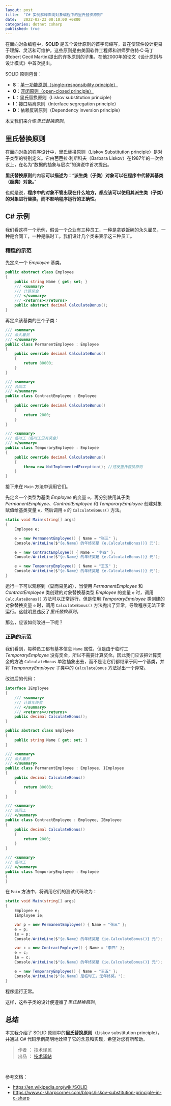 ```yaml
---
layout: post
title:  "C# 实例解释面向对象编程中的里氏替换原则"
date:   2022-02-23 00:10:00 +0800
categories: dotnet csharp
published: true
---
```


在面向对象编程中，**SOLID** 是五个设计原则的首字母缩写，旨在使软件设计更易于理解、灵活和可维护。这些原则是由美国软件工程师和讲师罗伯特·C·马丁(Robert Cecil Martin)提出的许多原则的子集，在他2000年的论文《设计原则与设计模式》中首次提出。

SOLID 原则包含：

- **S**：[单一功能原则（single-responsibility principle）](https://ittranslator.cn/dotnet/csharp/2022/02/07/SOLID-single-responsibility-principle.html)
- **O**：[开闭原则（open-closed principle）](https://ittranslator.cn/dotnet/csharp/2022/02/17/SOLID-open-closed-principle.html)
- **L**：里氏替换原则（Liskov substitution principle）
- **I**：接口隔离原则（Interface segregation principle）
- **D**：依赖反转原则（Dependency inversion principle）

本文我们来介绍*里氏替换原则*。

## 里氏替换原则

在面向对象的程序设计中，里氏替换原则（Liskov Substitution principle）是对子类型的特别定义。它由芭芭拉·利斯科夫（Barbara Liskov）在1987年的一次会议上，在名为“数据的抽象与层次”的演说中首次提出。

**里氏替换原则**的内容**可以描述为：**“**派生类（子类）对象可以在程序中代替其基类（超类）对象。**”

也就是说，**程序中的对象不管出现在什么地方，都应该可以使用其派生类（子类）的对象进行替换，而不影响程序运行的正确性。**

## C# 示例

我们看这样一个示例，假设一个企业有三种员工，一种是拿铁饭碗的永久雇员，一种是合同工，一种是临时工。我们设计几个类来表示这三种员工。

### 糟糕的示范

先定义一个 *Employee* 基类。

```csharp
public abstract class Employee
{
    public string Name { get; set; }
    /// <summary>
    /// 计算奖金
    /// </summary>
    /// <returns></returns>
    public abstract decimal CalculateBonus();
}
```

再定义该基类的三个子类：

```csharp
/// <summary>
/// 永久雇员
/// </summary>
public class PermanentEmployee : Employee
{
    public override decimal CalculateBonus()
    {
        return 80000;
    }
}

/// <summary>
/// 合同工
/// </summary>
public class ContractEmployee : Employee
{
    public override decimal CalculateBonus()
    {
        return 2000;
    }
}

/// <summary>
/// 临时工（临时工没有奖金）
/// </summary>
public class TemporaryEmployee : Employee
{
    public override decimal CalculateBonus()
    {
        throw new NotImplementedException(); //违反里氏替换原则
    }
}
```

接下来在 `Main` 方法中调用它们。

先定义一个类型为基类 *Employee* 的变量 `e`，再分别使用其子类 *PermanentEmployee*、*ContractEmployee* 和 *TemporaryEmployee* 创建对象赋值给基类变量 `e`，然后调用 `e` 的 `CalculateBonus()` 方法。

```csharp
static void Main(string[] args)
{
    Employee e;

    e = new PermanentEmployee() { Name = "张三" };
    Console.WriteLine($"{e.Name} 的年终奖是 {e.CalculateBonus()} 元");

    e = new ContractEmployee() { Name = "李四" };
    Console.WriteLine($"{e.Name} 的年终奖是 {e.CalculateBonus()} 元");

    e = new TemporaryEmployee() { Name = "王五" };
    Console.WriteLine($"{e.Name} 的年终奖是 {e.CalculateBonus()} 元");
}
```

运行一下可以观察到（显而易见的），当使用 *PermanentEmployee* 和 *ContractEmployee* 类创建的对象替换基类型 *Employee* 的变量 `e` 时，调用 `CalculateBonus()` 方法可以正常运行，但是使用 *TemporaryEmployee* 类创建的对象替换变量 `e` 时，调用 `CalculateBonus()` 方法抛出了异常，导致程序无法正常运行。这就明显违反了*里氏替换原则*。

那么，应该如何改进一下呢？

### 正确的示范

我们看到，每种员工都有基本信息 `Name` 属性，但是由于临时工 *TemporaryEmployee* 没有奖金，所以不需要计算奖金。因此我们应该把计算奖金的方法 `CalculateBonus` 单独抽象出去，而不是让它们都继承于同一个基类，并将 *TemporaryEmployee* 子类中的 `CalculateBonus` 方法抛出一个异常。

改进后的代码：

```csharp
interface IEmployee
{
    /// <summary>
    /// 计算年终奖
    /// </summary>
    /// <returns></returns>
    public decimal CalculateBonus();
}

public abstract class Employee
{
    public string Name { get; set; }
}

/// <summary>
/// 永久雇员
/// </summary>
public class PermanentEmployee : Employee, IEmployee
{
    public decimal CalculateBonus()
    {
        return 80000;
    }
}

/// <summary>
/// 合同工
/// </summary>
public class ContractEmployee : Employee, IEmployee
{
    public decimal CalculateBonus()
    {
        return 2000;
    }
}

/// <summary>
/// 临时工
/// </summary>
public class TemporaryEmployee : Employee
{
}
```

在 `Main` 方法中，将调用它们的测试代码改为：

```csharp
static void Main(string[] args)
{
    Employee e;
    IEmployee ie;

    var p = new PermanentEmployee() { Name = "张三" };
    e = p;
    ie = p;
    Console.WriteLine($"{e.Name} 的年终奖是 {ie.CalculateBonus()} 元");

    var c = new ContractEmployee() { Name = "李四" };
    e = c;
    ie = c;
    Console.WriteLine($"{e.Name} 的年终奖是 {ie.CalculateBonus()} 元");

    e = new TemporaryEmployee() { Name = "王五" };
    Console.WriteLine($"{e.Name} 是临时工，无年终奖。");
}
```

程序运行正常。

这样，这些子类的设计便遵循了*里氏替换原则*。

## 总结

本文我介绍了 SOLID 原则中的**里氏替换原则**（Liskov substitution principle），并通过 C# 代码示例简明地诠释了它的含意和实现，希望对您有所帮助。

> 作者 ： 技术译民  
> 出品 ： [技术译站](https://ittranslator.cn/)

<br />

参考文档：

- <https://en.wikipedia.org/wiki/SOLID>
- <https://www.c-sharpcorner.com/blogs/liskov-substitution-principle-in-c-sharp>

